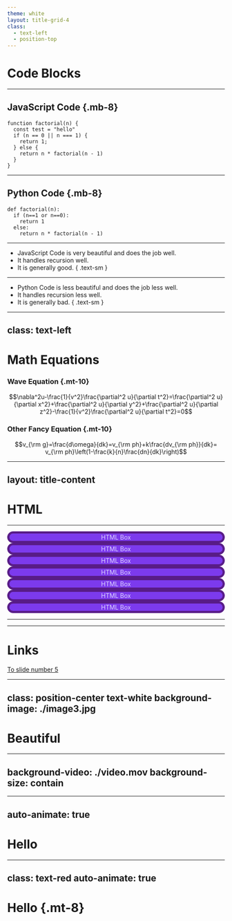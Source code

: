```yaml
---
theme: white
layout: title-grid-4
class: 
  - text-left
  - position-top
---
```

# Code Blocks

***

## JavaScript Code {.mb-8}

``` { data-line-numbers }
function factorial(n) {
  const test = "hello"
  if (n == 0 || n === 1) {
    return 1;
  } else {
    return n * factorial(n - 1)
  }
}
```

***

## Python Code {.mb-8}

``` { data-line-numbers }
def factorial(n):
  if (n==1 or n==0):
    return 1
  else:
    return n * factorial(n - 1)
```

***

- JavaScript Code is very beautiful and does the job well.
- It handles recursion well.
- It is generally good. 
{ .text-sm }

***

- Python Code is less beautiful and does the job less well.
- It handles recursion less well.
- It is generally bad.
{ .text-sm }

---
class: text-left
---
# Math Equations

### Wave Equation {.mt-10}

$$\nabla^2u-\frac{1}{v^2}\frac{\partial^2 u}{\partial t^2}=\frac{\partial^2 u}{\partial x^2}+\frac{\partial^2 u}{\partial y^2}+\frac{\partial^2 u}{\partial z^2}-\frac{1}{v^2}\frac{\partial^2 u}{\partial t^2}=0$$ 

### Other Fancy Equation {.mt-10}

$$v_{\rm g}=\frac{d\omega}{dk}=v_{\rm ph}+k\frac{dv_{\rm ph}}{dk}= v_{\rm ph}\left(1-\frac{k}{n}\frac{dn}{dk}\right)$$

---
layout: title-content
---
# HTML

***

<style>
.box {
  background-color: #7c3aed;
  color: #ddd6fe;
  border: 5px solid #581c87;
  border-radius: 1rem;
  display: flex;
  justify-content: center;
  align-items: center;
}
</style>

<div class="layout grid grid-7">
  <div class="box">HTML Box</div>
  <div class="box">HTML Box</div>
  <div class="box">HTML Box</div>
  <div class="box">HTML Box</div>
  <div class="box">HTML Box</div>
  <div class="box">HTML Box</div>
  <div class="box large-item">HTML Box</div>
</div>

---
---
# Links
[To slide number 5](#/5)

---
class: position-center text-white
background-image: ./image3.jpg
---

# Beautiful

---
background-video: ./video.mov
background-size: contain
---

---
auto-animate: true
---

# Hello

---
class: text-red
auto-animate: true
---

# Hello {.mt-8}




